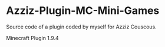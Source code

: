 # Azziz-Plugin-MC-Mini-Games
Source code of a plugin coded by myself for Azziz Couscous.

Minecraft Plugin 1.9.4
